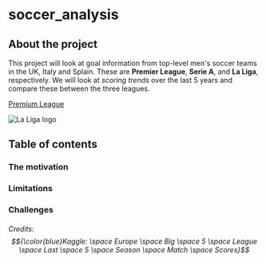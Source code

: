 # soccer_analysis  
## About the project
This project will look at goal information from top-level men's soccer teams in the UK, Italy and Splain. These are **Premier League**, **Serie A**, and **La Liga**, respectively. We will look at *scoring trends* over the last 5 years and compare these between the three leagues.

[Premium League](https://www.premierleague.com/en/)

![La Liga logo](https://assets.laliga.com/assets/logos/laliga-v/laliga-v-300x300.jpg)  

## Table of contents

### The motivation 

### Limitations

### Challenges

###### Credits: $${\color{blue}Kaggle: \space Europe \space Big \space 5 \space League \space Last \space 5 \space Season \space Match \space Scores}$$


